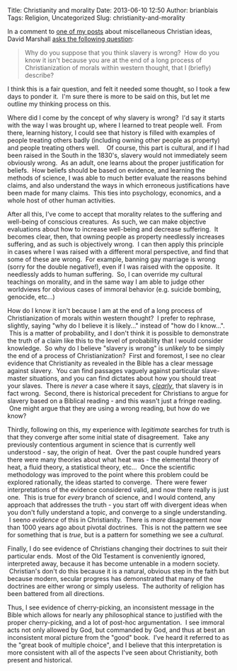 Title: Christianity and morality
Date: 2013-06-10 12:50
Author: brianblais
Tags: Religion, Uncategorized
Slug: christianity-and-morality

In a comment to [one of my posts][] about miscellaneous Christian ideas,
David Marshall [asks the following question][]:

> Why do you suppose that you think slavery is wrong?  How do you know
> it isn't because you are at the end of a long process of
> Christianization of morals within western thought, that I (briefly)
> describe?

I think this is a fair question, and felt it needed some thought, so I
took a few days to ponder it.  I'm sure there is more to be said on
this, but let me outline my thinking process on this.

Where did I come by the concept of why slavery is wrong?  I'd say it
starts with the way I was brought up, where I learned to treat people
well.  From there, learning history, I could see that history is filled
with examples of people treating others badly (including owning other
people as property) and people treating others well.    Of course, this
part is cultural, and if I had been raised in the South in the 1830's,
slavery would not immediately seem obviously wrong.  As an adult, one
learns about the proper justification for beliefs.  How beliefs should
be based on evidence, and learning the methods of science, I was able to
much better evaluate the reasons behind claims, and also understand the
ways in which erroneous justifications have been made for many claims.
 This ties into psychology, economics, and a whole host of other human
activities.

After all this, I've come to accept that morality relates to the
suffering and well-being of conscious creatures.  As such, we can make
objective evaluations about how to increase well-being and decrease
suffering.  It becomes clear, then, that owning people as property
needlessly increases suffering, and as such is objectively wrong.  I can
then apply this principle in cases where I was raised with a different
moral perspective, and find that some of these are wrong.  For example,
banning gay marriage is wrong (sorry for the double negative!), even if
I was raised with the opposite.  It needlessly adds to human suffering.
 So, I can override my cultural teachings on morality, and in the same
way I am able to judge other worldviews for obvious cases of immoral
behavior (e.g. suicide bombing, genocide, etc...)

How do I know it isn't because I am at the end of a long process of
Christianization of morals within western thought?  I prefer to
rephrase, slightly, saying "why do I believe it is likely..." instead of
"how do I know...".  This is a matter of probability, and I don't think
it is possible to demonstrate the truth of a claim like this to the
level of probability that I would consider knowledge.  So why do I
believe "slavery is wrong" is *unlikely* to be simply the end of a
process of Christianization?  First and foremost, I see no clear
evidence that Christianity as revealed in the Bible has a clear message
against slavery.  You can find passages vaguely against particular
slave-master situations, and you can find dictates about how you should
treat your slaves.  There is *never* a case where it says,
<span style="text-decoration:underline;">*clearly*</span>, that slavery
is in fact wrong.  Second, there is historical precedent for Christians
to argue for slavery based on a Biblical reading - and this wasn't just
a fringe reading.  One might argue that they are using a wrong reading,
but how do we know?

Thirdly, following on this, my experience with *legitimate* searches for
truth is that they converge after some initial state of disagreement.
 Take any previously contentious argument in science that is currently
well understood - say, the origin of heat.  Over the past couple hundred
years there were many theories about what heat was - the elemental
theory of heat, a fluid theory, a statistical theory, etc...  Once the
scientific methodology was improved to the point where this problem
could be explored rationally, the ideas started to converge.  There were
fewer interpretations of the evidence considered valid, and now there
really is just one.  This is true for *every* branch of science, and I
would contend, any approach that addresses the truth - you start off
with divergent ideas when you don't fully understand a topic, and
converge to a single understanding.  I see*no evidence* of this in
Christianity.  There is *more* disagreement now than 1000 years ago
about pivotal doctrines.  This is not the pattern we see for something
that is *true*, but is a pattern for something we see a *cultural*.

Finally, I do see evidence of Christians changing their doctrines to
suit their particular ends.  Most of the Old Testament is conveniently
ignored, interpreted away, because it has become untenable in a modern
society.  Christian's don't do this because it is a natural, obvious
step in the faith but because modern, secular progress has demonstrated
that many of the doctrines are either wrong or simply useless.  The
authority of religion has been battered from all directions.

Thus, I see evidence of cherry-picking, an inconsistent message in the
Bible which allows for nearly any philosophical stance to justified with
the proper cherry-picking, and a lot of post-hoc argumentation.  I see
immoral acts not only allowed by God, but commanded by God, and thus at
best an inconsistent moral picture from the "good" book.  I've heard it
referred to as the "great book of multiple choice", and I believe that
this interpretation is more consistent with all of the aspects I've seen
about Christianity, both present and historical.

  [one of my posts]: http://brianblais.wordpress.com/2013/06/07/miscellaneous-christian-topics-another-counter-to-marshall/
  [asks the following question]: http://brianblais.wordpress.com/2013/06/07/miscellaneous-christian-topics-another-counter-to-marshall/#comment-446
